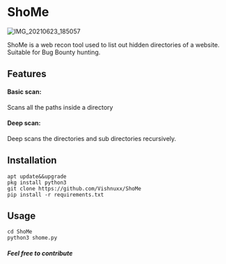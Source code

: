 
# ShoMe

![IMG_20210623_185057](https://user-images.githubusercontent.com/74808440/123103913-15062e00-d454-11eb-993a-10cee148e782.jpg)

 ShoMe is a web recon tool used to list out hidden directories of a website.
Suitable for Bug Bounty hunting.
## Features
  #### Basic scan:
  Scans all the paths inside a directory
  #### Deep scan:
 Deep scans the directories and sub directories recursively.

## Installation
    apt update&&upgrade
    pkg install python3
    git clone https://github.com/Vishnuxx/ShoMe
    pip install -r requirements.txt

## Usage
    cd ShoMe
    python3 shome.py


##### Feel free to contribute
